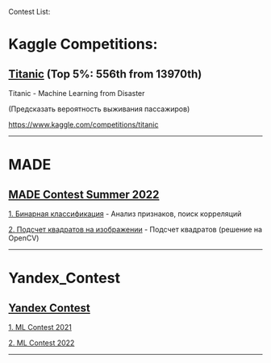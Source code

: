 Contest List:

# Kaggle Competitions:

## [Titanic](kaggle/titanic) (Top 5%: 556th from 13970th)

Titanic - Machine Learning from Disaster

(Предсказать вероятность выживания пассажиров)

https://www.kaggle.com/competitions/titanic

***


# MADE 
## [MADE Contest Summer 2022](MADE)
[1. Бинарная классификация](MADE/TaskSummer2022/MADE_Task_1) - Анализ признаков, поиск корреляций

[2. Подсчет квадратов на изображении](MADE/TaskSummer2022/MADE_Task_2) - Подсчет квадратов (решение на OpenCV)
***

# Yandex_Contest
## [Yandex Contest](../../Yandex_Contest)
[1. ML Contest 2021](../../Yandex_Contest/ML_Contest_2021)

[2. ML Contest 2022](../../Yandex_Contest/ML_Contest_2022)
***